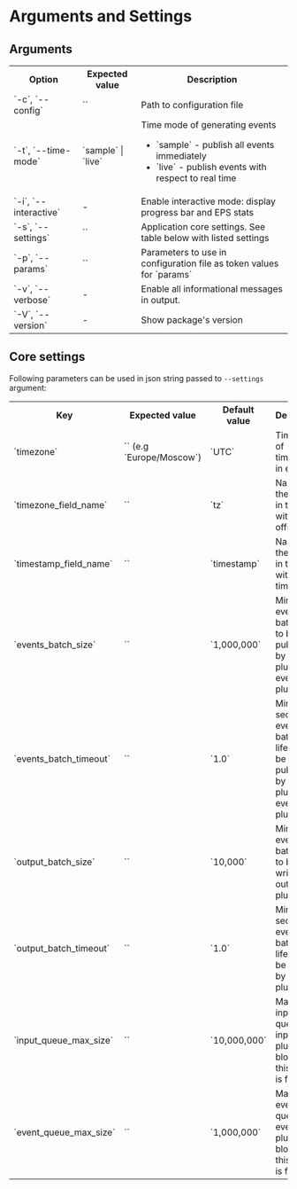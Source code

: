 # Arguments and Settings

## Arguments
<table>
    <th>Option</th>
    <th>Expected value</th>
    <th>Description</th>
    <tr>
        <td>`-c`, `--config`</td>
        <td>`<filepath>`</td>
        <td>Path to configuration file</td>
    </tr>
    <tr>
        <td>`-t`, `--time-mode`</td>
        <td>`sample` | `live`</td>
        <td>
            Time mode of generating events
            <ul>
                <li>`sample` - publish all events immediately</li>
                <li>`live` - publish events with respect to real time</li>
            </ul>
        </td>
    </tr>
    <tr>
        <td>`-i`, `--interactive`</td>
        <td>-</td>
        <td>Enable interactive mode: display progress bar and EPS stats</td>
    </tr>
    <tr>
        <td>`-s`, `--settings`</td>
        <td>`<plain json>`</td>
        <td>Application core settings. See table below with listed settings</td>
    </tr>
    <tr>
        <td>`-p`, `--params`</td>
        <td>`<plain json>`</td>
        <td>Parameters to use in configuration file as token values for `params`</td>
    </tr>
    <tr>
        <td>`-v`, `--verbose`</td>
        <td>-</td>
        <td>Enable all informational messages in output.</td>
    </tr>
        <tr>
        <td>`-V`, `--version`</td>
        <td>-</td>
        <td>Show package's version</td>
    </tr>
</table>

## Core settings
Following parameters can be used in json string passed to `--settings` argument:

<table>
    <th>Key</th>
    <th>Expected value</th>
    <th>Default value</th>
    <th>Description</th>
    <tr>
        <td>`timezone`</td>
        <td>`<timezone>` (e.g `Europe/Moscow`)</td>
        <td>`UTC`</td>
        <td>Time zone of timestamps in events</td>
    </tr>
    <tr>
        <td>`timezone_field_name`</td>
        <td>`<str>`</td>
        <td>`tz`</td>
        <td>Name of the variable in template with zone offset</td>
    </tr>
    <tr>
        <td>`timestamp_field_name`</td>
        <td>`<str>`</td>
        <td>`timestamp`</td>
        <td>Name of the variable in template with timestamp</td>
    </tr>
    <tr>
        <td>`events_batch_size`</td>
        <td>`<int>`</td>
        <td>`1,000,000`</td>
        <td>Minimal events batch size to be published by input plugin to event plugin</td>
    </tr>
    <tr>
        <td>`events_batch_timeout`</td>
        <td>`<float>`</td>
        <td>`1.0`</td>
        <td>Minimal seconds of events batch lifetime to be published by input plugin to event plugin</td>
    </tr>
    <tr>
        <td>`output_batch_size`</td>
        <td>`<int>`</td>
        <td>`10,000`</td>
        <td>Minimal events batch size to be written by output plugin</td>
    </tr>
    <tr>
        <td>`output_batch_timeout`</td>
        <td>`<float>`</td>
        <td>`1.0`</td>
        <td>Minimal seconds of events batch lifetime to be written by output plugin</td>
    </tr>
    <tr>
        <td>`input_queue_max_size`</td>
        <td>`<int>`</td>
        <td>`10,000,000`</td>
        <td>Max size of input queue, input plugins are blocked if this queue is full</td>
    </tr>
    <tr>
        <td>`event_queue_max_size`</td>
        <td>`<int>`</td>
        <td>`1,000,000`</td>
        <td>Max size of event queue, event plugin is blocked if this queue is full</td>
    </tr>
</table>
